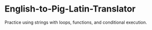 # English-to-Pig-Latin-Translator
Practice using strings with loops, functions, and conditional execution.
